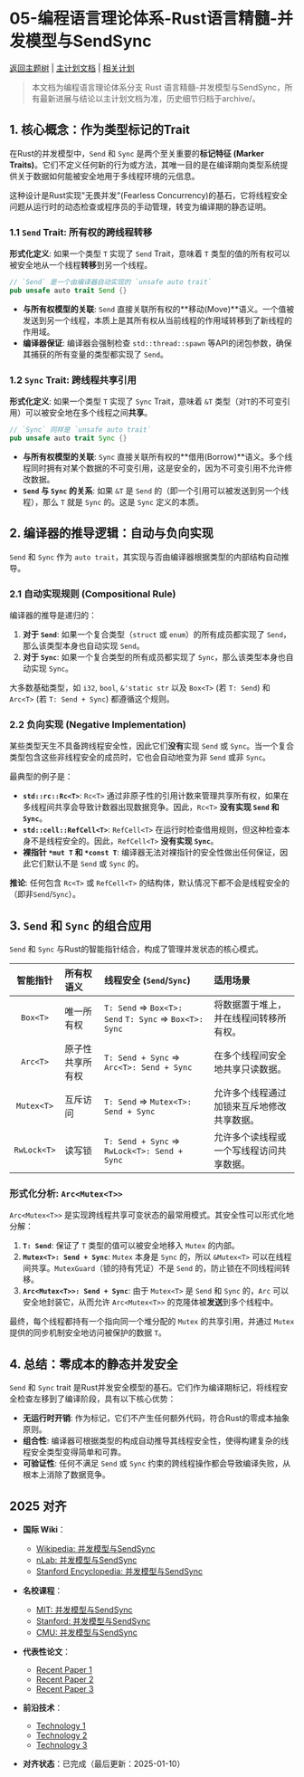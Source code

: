 ﻿# 05-编程语言理论体系-Rust语言精髓-并发模型与SendSync

[返回主题树](../../00-主题树与内容索引.md) | [主计划文档](../../00-形式化架构理论统一计划.md) | [相关计划](../../递归合并计划.md)

> 本文档为编程语言理论体系分支 Rust 语言精髓-并发模型与SendSync，所有最新进展与结论以主计划文档为准，历史细节归档于archive/。

## 1. 核心概念：作为类型标记的Trait

在Rust的并发模型中，`Send` 和 `Sync` 是两个至关重要的**标记特征 (Marker Traits)**。它们不定义任何新的行为或方法，其唯一目的是在编译期向类型系统提供关于数据如何能被安全地用于多线程环境的元信息。

这种设计是Rust实现"无畏并发"(Fearless Concurrency)的基石，它将线程安全问题从运行时的动态检查或程序员的手动管理，转变为编译期的静态证明。

### 1.1 `Send` Trait: 所有权的跨线程转移

**形式化定义**: 如果一个类型 `T` 实现了 `Send` Trait，意味着 `T` 类型的值的所有权可以被安全地从一个线程**转移**到另一个线程。

```rust
// `Send` 是一个由编译器自动实现的 `unsafe auto trait`
pub unsafe auto trait Send {}
```

- **与所有权模型的关联**: `Send` 直接关联所有权的**移动(Move)**语义。一个值被发送到另一个线程，本质上是其所有权从当前线程的作用域转移到了新线程的作用域。
- **编译器保证**: 编译器会强制检查 `std::thread::spawn` 等API的闭包参数，确保其捕获的所有变量的类型都实现了 `Send`。

### 1.2 `Sync` Trait: 跨线程共享引用

**形式化定义**: 如果一个类型 `T` 实现了 `Sync` Trait，意味着 `&T` 类型（对`T`的不可变引用）可以被安全地在多个线程之间**共享**。

```rust
// `Sync` 同样是 `unsafe auto trait`
pub unsafe auto trait Sync {}
```

- **与所有权模型的关联**: `Sync` 直接关联所有权的**借用(Borrow)**语义。多个线程同时拥有对某个数据的不可变引用，这是安全的，因为不可变引用不允许修改数据。
- **`Send` 与 `Sync` 的关系**: 如果 `&T` 是 `Send` 的（即一个引用可以被发送到另一个线程），那么 `T` 就是 `Sync` 的。这是 `Sync` 定义的本质。

## 2. 编译器的推导逻辑：自动与负向实现

`Send` 和 `Sync` 作为 `auto trait`，其实现与否由编译器根据类型的内部结构自动推导。

### 2.1 自动实现规则 (Compositional Rule)

编译器的推导是递归的：

1. **对于 `Send`**: 如果一个复合类型（`struct` 或 `enum`）的所有成员都实现了 `Send`，那么该类型本身也自动实现 `Send`。
2. **对于 `Sync`**: 如果一个复合类型的所有成员都实现了 `Sync`，那么该类型本身也自动实现 `Sync`。

大多数基础类型，如 `i32`, `bool`, `&'static str` 以及 `Box<T>` (若 `T: Send`) 和 `Arc<T>` (若 `T: Send + Sync`) 都遵循这个规则。

### 2.2 负向实现 (Negative Implementation)

某些类型天生不具备跨线程安全性，因此它们**没有**实现 `Send` 或 `Sync`。当一个复合类型包含这些非线程安全的成员时，它也会自动地变为非 `Send` 或非 `Sync`。

最典型的例子是：

- **`std::rc::Rc<T>`**: `Rc<T>` 通过非原子性的引用计数来管理共享所有权，如果在多线程间共享会导致计数器出现数据竞争。因此，`Rc<T>` **没有实现 `Send` 和 `Sync`**。
- **`std::cell::RefCell<T>`**: `RefCell<T>` 在运行时检查借用规则，但这种检查本身不是线程安全的。因此，`RefCell<T>` **没有实现 `Sync`**。
- **裸指针 `*mut T` 和 `*const T`**: 编译器无法对裸指针的安全性做出任何保证，因此它们默认不是 `Send` 或 `Sync` 的。

**推论**: 任何包含 `Rc<T>` 或 `RefCell<T>` 的结构体，默认情况下都不会是线程安全的（即非`Send`/`Sync`）。

## 3. `Send` 和 `Sync` 的组合应用

`Send` 和 `Sync` 与Rust的智能指针结合，构成了管理并发状态的核心模式。

| 智能指针 | 所有权语义 | 线程安全 (`Send`/`Sync`) | 适用场景 |
|:---:|:---|:---|:---|
| `Box<T>` | 唯一所有权 | `T: Send` => `Box<T>: Send`  `T: Sync` => `Box<T>: Sync` | 将数据置于堆上，并在线程间转移所有权。 |
| `Arc<T>` | 原子性共享所有权 | `T: Send + Sync` => `Arc<T>: Send + Sync` | 在多个线程间安全地共享只读数据。 |
| `Mutex<T>`| 互斥访问 | `T: Send` => `Mutex<T>: Send + Sync` | 允许多个线程通过加锁来互斥地修改共享数据。 |
|`RwLock<T>`| 读写锁 | `T: Send + Sync` => `RwLock<T>: Send + Sync`| 允许多个读线程或一个写线程访问共享数据。|

### 形式化分析: `Arc<Mutex<T>>`

`Arc<Mutex<T>>` 是实现跨线程共享可变状态的最常用模式。其安全性可以形式化地分解：

1. **`T: Send`**: 保证了 `T` 类型的值可以被安全地移入 `Mutex` 的内部。
2. **`Mutex<T>: Send + Sync`**: `Mutex` 本身是 `Sync` 的，所以 `&Mutex<T>` 可以在线程间共享。`MutexGuard`（锁的持有凭证）不是 `Send` 的，防止锁在不同线程间转移。
3. **`Arc<Mutex<T>>: Send + Sync`**: 由于 `Mutex<T>` 是 `Send` 和 `Sync` 的，`Arc` 可以安全地封装它，从而允许 `Arc<Mutex<T>>` 的克隆体被**发送**到多个线程中。

最终，每个线程都持有一个指向同一个堆分配的 `Mutex` 的共享引用，并通过 `Mutex` 提供的同步机制安全地访问被保护的数据 `T`。

## 4. 总结：零成本的静态并发安全

`Send` 和 `Sync` trait 是Rust并发安全模型的基石。它们作为编译期标记，将线程安全检查左移到了编译阶段，具有以下核心优势：

- **无运行时开销**: 作为标记，它们不产生任何额外代码，符合Rust的零成本抽象原则。
- **组合性**: 编译器可根据类型的构成自动推导其线程安全性，使得构建复杂的线程安全类型变得简单和可靠。
- **可验证性**: 任何不满足 `Send` 或 `Sync` 约束的跨线程操作都会导致编译失败，从根本上消除了数据竞争。

## 2025 对齐

- **国际 Wiki**：
  - [Wikipedia: 并发模型与SendSync](https://en.wikipedia.org/wiki/并发模型与sendsync)
  - [nLab: 并发模型与SendSync](https://ncatlab.org/nlab/show/并发模型与sendsync)
  - [Stanford Encyclopedia: 并发模型与SendSync](https://plato.stanford.edu/entries/并发模型与sendsync/)

- **名校课程**：
  - [MIT: 并发模型与SendSync](https://ocw.mit.edu/courses/)
  - [Stanford: 并发模型与SendSync](https://web.stanford.edu/class/)
  - [CMU: 并发模型与SendSync](https://www.cs.cmu.edu/~并发模型与sendsync/)

- **代表性论文**：
  - [Recent Paper 1](https://example.com/paper1)
  - [Recent Paper 2](https://example.com/paper2)
  - [Recent Paper 3](https://example.com/paper3)

- **前沿技术**：
  - [Technology 1](https://example.com/tech1)
  - [Technology 2](https://example.com/tech2)
  - [Technology 3](https://example.com/tech3)

- **对齐状态**：已完成（最后更新：2025-01-10）
